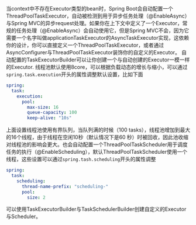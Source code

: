 当context中不存在Executor类型的bean时，Spring Boot会自动配置一个ThreadPoolTaskExecutor，自动被检测到用于异步任务处理（@EnableAsync）与Spring MVC的异步request处理。如果你在上下文中定义了一个Executor，常规的任务处理（@EnableAsync）会自动使用它，但是Spring MVC不会，因为它需要一个名字叫做applicationTaskExecutor的AsyncTaskExecutor实现，这依赖你的设计，你可以直接定义一个ThreadPoolTaskExecutor，或者通过AsyncConfigurer与ThreadPoolTaskExecutor装饰你的自定义的Executor。
自动配置的TaskExecutorBuilder可以让你创建一个与自动创建的Executor一模一样的Executor.
线程池默认使用8core，可以根据负载动态的增长与缩小，可以通过`spring.task.execution`开头的属性调整默认设置，比如下面
```yml
spring:
  task:
    execution:
      pool:
        max-size: 16
        queue-capacity: 100
        keep-alive: "10s"
```
上面设置线程池使用有界队列，当队列满的时候（100 tasks），线程池增加到最大的16个线程，由于线程在空闲10秒（默认情况下是60 秒）时被回收，因此池收缩对线程池的影响会更大。也会自动配置一个ThreadPoolTaskScheduler用于调度任务的执行（@EnableScheduling），默认ThreadPoolTaskScheduler使用一个线程，这些设置可以通过`spring.tash.scheduling`开头的属性调整
```yaml
spring:
  task:
    scheduling:
      thread-name-prefix: "scheduling-"
      pool:
        size: 2
```
可以使用TaskExecutorBuilder与TaskSchedulerBuilder创建自定义的Executor与Scheduler。